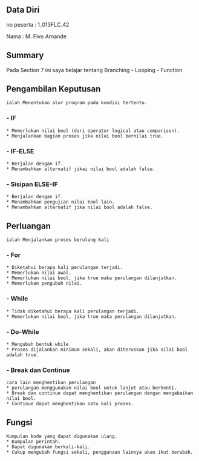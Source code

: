 ## Data Diri

no peserta : 1_013FLC_42

Nama : M. Fivo Arnande

## Summary
Pada Section 7 ini saya belajar tentang Branching - Looping - Function

## Pengambilan Keputusan
    ialah Menentukan alur program pada kondisi tertentu.
### - IF
    * Memerlukan nilai bool (dari operator logical atau comparison).
    * Menjalankan bagian proses jika nilai bool bernilai true.
### - IF-ELSE
    * Berjalan dengan if.
    * Menambahkan alternatif jikai nilai bool adalah false.
### - Sisipan ELSE-IF
    * Berjalan dengan if.
    * Menambahkan pengujian nilai bool lain.
    * Menambahkan alternatif jika nilai bool adalah false.
## Perluangan
    ialah Menjalankan proses berulang kali
### - For
    * Diketahui berapa kali perulangan terjadi.
    * Memerlukan nilai awal.
    * Memerlukan nilai bool, jika true maka perulangan dilanjutkan.
    * Memerlukan pengubah nilai.
### - While
    * Tidak diketahui berapa kali perulangan terjadi.
    * Memerlukan nilai bool, jika true maka perulangan dilanjutkan.
### - Do-While
    * Mengubah bentuk while
    * Proses dijalankan minimum sekali, akan diteruskan jika nilai bool adalah true.
### - Break dan Continue
    cara lain menghentikan perulangan
    * perulangan menggunakan nilai bool untuk lanjut atau berhenti.
    * Break dan continue dapat menghentikan perulangan dengan mengabaikan nilai bool.
    * Continue dapat menghentikan satu kali proses.
## Fungsi
    Kumpulan kode yang dapat digunakan ulang.
    * Kumpulan perintah.
    * Dapat digunakan berkali-kali.
    * Cukup mengubah fungsi sekali, penggunaan lainnya akan ikut berubah.